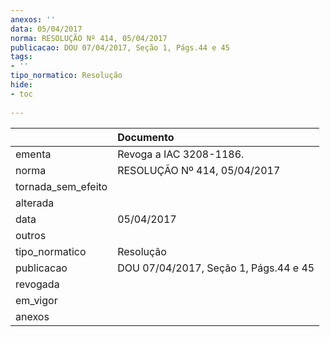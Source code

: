 ```yaml
---
anexos: ''
data: 05/04/2017
norma: RESOLUÇÃO Nº 414, 05/04/2017
publicacao: DOU 07/04/2017, Seção 1, Págs.44 e 45
tags:
- ''
tipo_normatico: Resolução
hide: 
- toc 
 
---
```


|                    | Documento                             |
|:-------------------|:--------------------------------------|
| ementa             | Revoga a IAC 3208-1186.               |
| norma              | RESOLUÇÃO Nº 414, 05/04/2017          |
| tornada_sem_efeito |                                       |
| alterada           |                                       |
| data               | 05/04/2017                            |
| outros             |                                       |
| tipo_normatico     | Resolução                             |
| publicacao         | DOU 07/04/2017, Seção 1, Págs.44 e 45 |
| revogada           |                                       |
| em_vigor           |                                       |
| anexos             |                                       |